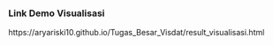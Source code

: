 <h3>Link Demo Visualisasi</h3>
<p> https://aryariski10.github.io/Tugas_Besar_Visdat/result_visualisasi.html</p>